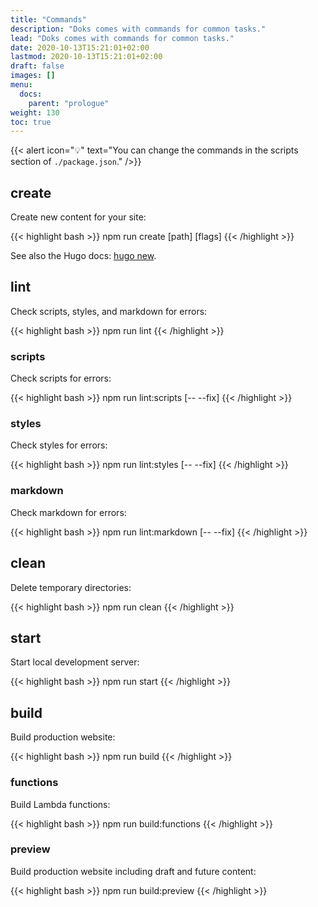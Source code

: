 ```yaml
---
title: "Commands"
description: "Doks comes with commands for common tasks."
lead: "Doks comes with commands for common tasks."
date: 2020-10-13T15:21:01+02:00
lastmod: 2020-10-13T15:21:01+02:00
draft: false
images: []
menu:
  docs:
    parent: "prologue"
weight: 130
toc: true
---
```


{{< alert icon="💡" text="You can change the commands in the scripts section of `./package.json`." />}}

## create

Create new content for your site:

{{< highlight bash >}}
npm run create [path] [flags]
{{< /highlight >}}

See also the Hugo docs: [hugo new](https://gohugo.io/commands/hugo_new/).

## lint

Check scripts, styles, and markdown for errors:

{{< highlight bash >}}
npm run lint
{{< /highlight >}}

### scripts

Check scripts for errors:

{{< highlight bash >}}
npm run lint:scripts [-- --fix]
{{< /highlight >}}

### styles

Check styles for errors:

{{< highlight bash >}}
npm run lint:styles [-- --fix]
{{< /highlight >}}

### markdown

Check markdown for errors:

{{< highlight bash >}}
npm run lint:markdown [-- --fix]
{{< /highlight >}}

## clean

Delete temporary directories:

{{< highlight bash >}}
npm run clean
{{< /highlight >}}

## start

Start local development server:

{{< highlight bash >}}
npm run start
{{< /highlight >}}

## build

Build production website:

{{< highlight bash >}}
npm run build
{{< /highlight >}}

### functions

Build Lambda functions:

{{< highlight bash >}}
npm run build:functions
{{< /highlight >}}

### preview

Build production website including draft and future content:

{{< highlight bash >}}
npm run build:preview
{{< /highlight >}}
